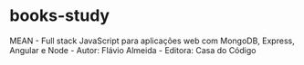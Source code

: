 # books-study

MEAN - Full stack JavaScript para aplicações web com MongoDB, Express, Angular e Node - Autor: Flávio Almeida - Editora: Casa do Código

